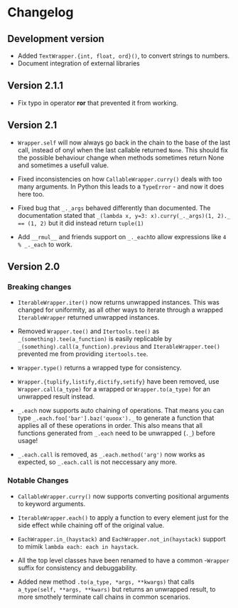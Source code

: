 # Changelog

## Development version

- Added `TextWrapper.{int, float, ord}()`, to convert strings to numbers.
- Document integration of external libraries

## Version 2.1.1

- Fix typo in operator __ror__ that prevented it from working.

## Version 2.1

- `Wrapper.self` will now always go back in the chain to the base of the last call, instead of onyl when the last callable returned `None`. This should fix the possible behaviour change when methods sometimes return None and sometimes a usefull value.

- Fixed inconsistencies on how `CallableWrapper.curry()` deals with too many arguments. In Python this leads to a `TypeError` - and now it does here too.

- Fixed bug that `_._args` behaved differently than documented. The documentation stated that `_(lambda x, y=3: x).curry(_._args)(1, 2)._ == (1, 2)` but it did instead return `tuple(1)`

- Add `__rmul__` and friends support on `_._each`to allow expressions like `4 % _._each` to work.

## Version 2.0

### Breaking changes

- `IterableWrapper.iter()` now returns unwrapped instances. This was changed for uniformity, as all other ways to iterate through a wrapped `IterableWrapper` returned unwrapped instances.

- Removed `Wrapper.tee()` and `Itertools.tee()` as `_(something).tee(a_function)` is easily replicable by `_(something).call(a_function).previous` and `IterableWrapper.tee()` prevented me from providing `itertools.tee`.

- `Wrapper.type()` returns a wrapped type for consistency.

- `Wrapper.{tuplify,listify,dictify,setify}` have been removed, use `Wrapper.call(a_type)` for a wrapped or `Wrapper.to(a_type)` for an unwrapped result instead.

- `_.each` now supports auto chaining of operations. That means you can type `_.each.foo['bar'].baz('quoox')._` to generate a function that applies all of these operations in order. This also means that all functions generated from `_.each` need to be unwrapped (`._`) before usage!

- `_.each.call` is removed, as `_.each.method('arg')` now works as expected, so `_.each.call` is not neccessary any more.

### Notable Changes

- `CallableWrapper.curry()` now supports converting positional arguments to keyword arguments.

- `IterableWrapper.each()` to apply a function to every element just for the side effect while chaining off of the original value.

- `EachWrapper.in_(haystack)` and `EachWrapper.not_in(haystack)` support to mimik `lambda each: each in haystack`.

- All the top level classes have been renamed to have a common -`Wrapper` suffix for consistency and debuggability.

- Added new method `.to(a_type, *args, **kwargs)` that calls `a_type(self, **args, **kwars)` but returns an unwrapped result, to more smothely terminate call chains in common scenarios.

